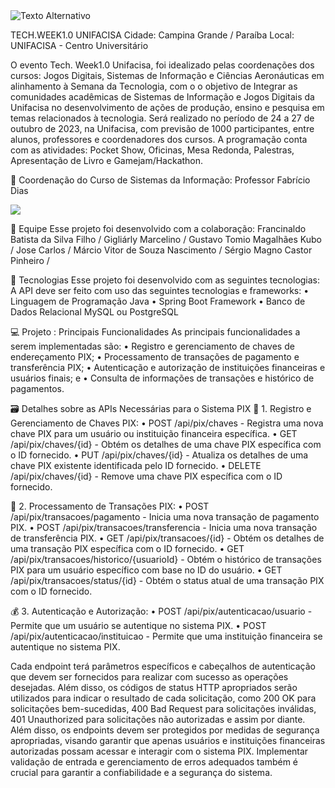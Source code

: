 <img src="https://images.even3.com.br/m7WTPFGA7q2Zl536dowm5sGPqIg=/1100x440/smart/even3.blob.core.windows.net/banner/WhatsAppImage2023-10-18at11.41.18.775d16c04c00409c9296.jpeg" alt="Texto Alternativo">

TECH.WEEK1.0 UNIFACISA
Cidade: Campina Grande / Paraíba
Local: UNIFACISA - Centro Universitário


O evento Tech. Week1.0 Unifacisa, foi idealizado pelas coordenações dos cursos: Jogos Digitais, Sistemas de Informação e Ciências Aeronáuticas em alinhamento à Semana da Tecnologia, com o o objetivo de Integrar as comunidades acadêmicas de Sistemas de Informação e Jogos Digitais da Unifacisa no desenvolvimento de ações de produção, ensino e pesquisa em temas relacionados à tecnologia. Será realizado no período de 24 a 27 de outubro de 2023, na Unifacisa, com previsão de 1000 participantes, entre alunos, professores e coordenadores dos cursos. A programação conta com as atividades: Pocket Show, Oficinas, Mesa Redonda, Palestras, Apresentação de Livro e Gamejam/Hackathon.


🤵 Coordenação do Curso de Sistemas da Informação:
Professor Fabrício Dias

<img src="https://images.even3.com.br/yWEik4_yJlWJWYylKBI9n5f0XEQ=/150x150/smart/even3.blob.core.windows.net/geral/Fabrcio_Dias.JPG.cdf9998dc5274c73879a.jpg">


👷 Equipe Esse projeto foi desenvolvido com a colaboração:
Francinaldo Batista da Silva Filho /
Gigliárly Marcelino /
Gustavo Tomio Magalhães Kubo /
Jose Carlos /
Márcio Vitor de Souza Nascimento /
Sérgio Magno Castor Pinheiro /

🚀 Tecnologias Esse projeto foi desenvolvido com as seguintes tecnologias:
A API deve ser feito com uso das seguintes tecnologias e frameworks:
• Linguagem de Programação Java
• Spring Boot Framework
• Banco de Dados Relacional MySQL ou PostgreSQL


💻 Projeto : Principais Funcionalidades
As principais funcionalidades a serem implementadas são:
• Registro e gerenciamento de chaves de endereçamento PIX;
• Processamento de transações de pagamento e transferência PIX;
• Autenticação e autorização de instituições financeiras e usuários finais; e
• Consulta de informações de transações e histórico de pagamentos.


🗃️ Detalhes sobre as APIs Necessárias para o Sistema PIX
📑 1. Registro e Gerenciamento de Chaves PIX:
• POST /api/pix/chaves - Registra uma nova chave PIX para um usuário ou instituição financeira
específica.
• GET /api/pix/chaves/{id} - Obtém os detalhes de uma chave PIX específica com o ID fornecido.
• PUT /api/pix/chaves/{id} - Atualiza os detalhes de uma chave PIX existente identificada pelo ID
fornecido.
• DELETE /api/pix/chaves/{id} - Remove uma chave PIX específica com o ID fornecido.

📱 2. Processamento de Transações PIX:
• POST /api/pix/transacoes/pagamento - Inicia uma nova transação de pagamento PIX.
• POST /api/pix/transacoes/transferencia - Inicia uma nova transação de transferência PIX.
• GET /api/pix/transacoes/{id} - Obtém os detalhes de uma transação PIX específica com o ID
fornecido.
• GET /api/pix/transacoes/historico/{usuarioId} - Obtém o histórico de transações PIX para um
usuário específico com base no ID do usuário.
• GET /api/pix/transacoes/status/{id} - Obtém o status atual de uma transação PIX com o ID
fornecido.

💰 3. Autenticação e Autorização:
• POST /api/pix/autenticacao/usuario - Permite que um usuário se autentique no sistema PIX.
• POST /api/pix/autenticacao/instituicao - Permite que uma instituição financeira se autentique
no sistema PIX.


Cada endpoint terá parâmetros específicos e cabeçalhos de autenticação que devem ser fornecidos para
realizar com sucesso as operações desejadas. Além disso, os códigos de status HTTP apropriados serão
utilizados para indicar o resultado de cada solicitação, como 200 OK para solicitações bem-sucedidas, 400
Bad Request para solicitações inválidas, 401 Unauthorized para solicitações não autorizadas e assim por
diante.
Além disso, os endpoints devem ser protegidos por medidas de segurança apropriadas, visando garantir
que apenas usuários e instituições financeiras autorizadas possam acessar e interagir com o sistema PIX.
Implementar validação de entrada e gerenciamento de erros adequados também é crucial para garantir
a confiabilidade e a segurança do sistema.
